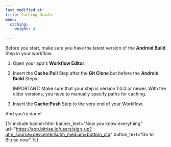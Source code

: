 ```yaml
---
last_modified_at: 
title: Caching Gradle
menu:
  caching:
    weight: 4

---
```

Before you start, make sure you have the latest version of the **Android Build** Step in your workflow.

1. Open your app's **Workflow Editor**.
2. Insert the **Cache:Pull** Step after the **Git Clone** but before the **Android Build** Steps.

   IMPORTANT: Make sure that your step is version 1.0.0 or newer. With the older versions, you have to manually specify paths for caching.
3. Insert the **Cache:Push** Step to the very end of your Workflow.

And you're done!

{% include banner.html banner_text="Now you know everything" url="https://app.bitrise.io/users/sign_up?utm_source=devcenter&utm_medium=bottom_cta" button_text="Go to Bitrise now" %}